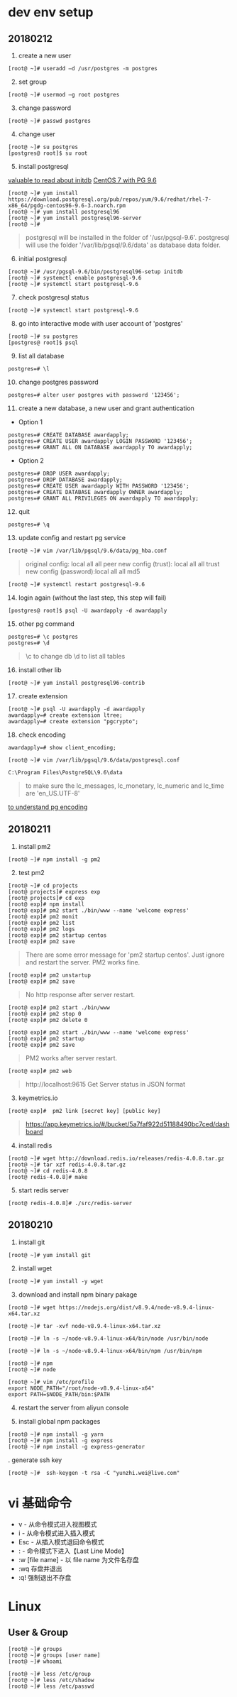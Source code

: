 # dev env setup

## 20180212

1. create a new user

```
[root@ ~]# useradd –d /usr/postgres -m postgres
```

2. set group

```
[root@ ~]# usermod –g root postgres
```

3. change password

```
[root@ ~]# passwd postgres
```

4. change user

```
[root@ ~]# su postgres
[postgres@ root]$ su root
```

5. install postgresql

[valuable to read about initdb](https://www.cnblogs.com/think8848/p/5877076.html)
[CentOS 7 with PG 9.6](http://www.linuxidc.com/Linux/2017-10/147536.htm)

```
[root@ ~]# yum install https://download.postgresql.org/pub/repos/yum/9.6/redhat/rhel-7-x86_64/pgdg-centos96-9.6-3.noarch.rpm
[root@ ~]# yum install postgresql96
[root@ ~]# yum install postgresql96-server
[root@ ~]# 
```

> postgresql will be installed in the folder of '/usr/pgsql-9.6'.
> postgresql will use the folder '/var/lib/pgsql/9.6/data' as database data folder.

6. initial postgresql

```
[root@ ~]# /usr/pgsql-9.6/bin/postgresql96-setup initdb
[root@ ~]# systemctl enable postgresql-9.6
[root@ ~]# systemctl start postgresql-9.6
```

7. check postgresql status

```
[root@ ~]# systemctl start postgresql-9.6
```

8. go into interactive mode with user account of 'postgres'

```
[root@ ~]# su postgres
[postgres@ root]$ psql
```

9. list all database

```
postgres=# \l
```

10. change postgres password

```
postgres=# alter user postgres with password '123456';
```

11. create a new database, a new user and grant authentication

* Option 1

```
postgres=# CREATE DATABASE awardapply;
postgres=# CREATE USER awardapply LOGIN PASSWORD '123456';
postgres=# GRANT ALL ON DATABASE awardapply TO awardapply;
```

* Option 2

```
postgres=# DROP USER awardapply;
postgres=# DROP DATABASE awardapply;
postgres=# CREATE USER awardapply WITH PASSWORD '123456';
postgres=# CREATE DATABASE awardapply OWNER awardapply;
postgres=# GRANT ALL PRIVILEGES ON awardapply TO awardapply;
```

12. quit

```
postgres=# \q
```

13. update config and restart pg service

```
[root@ ~]# vim /var/lib/pgsql/9.6/data/pg_hba.conf
```

> original config: 		local   all             all                                     peer
> new config (trust):   local   all             all                                     trust
> new config (password):local   all             all                                     md5

```
[root@ ~]# systemctl restart postgresql-9.6
```

14. login again (without the last step, this step will fail)

```
[postgres@ root]$ psql -U awardapply -d awardapply
```

15. other pg command

```
postgres=# \c postgres
postgres=# \d
```

> \c to change db
> \d to list all tables

16. install other lib

```
[root@ ~]# yum install postgresql96-contrib
```

17. create extension

```
[root@ ~]# psql -U awardapply -d awardapply
awardapply=# create extension ltree;
awardapply=# create extension "pgcrypto";
```

18. check encoding

```
awardapply=# show client_encoding;
```

```
[root@ ~]# vim /var/lib/pgsql/9.6/data/postgresql.conf
```

```
C:\Program Files\PostgreSQL\9.6\data
```

> to make sure the lc_messages, lc_monetary, lc_numeric and lc_time are 'en_US.UTF-8'

[to understand pg encoding](https://www.cnblogs.com/winkey4986/p/6279243.html)

## 20180211

1. install pm2

```
[root@ ~]# npm install -g pm2
```

2. test pm2

```
[root@ ~]# cd projects
[root@ projects]# express exp
[root@ projects]# cd exp
[root@ exp]# npm install
[root@ exp]# pm2 start ./bin/www --name 'welcome express'
[root@ exp]# pm2 monit
[root@ exp]# pm2 list
[root@ exp]# pm2 logs
[root@ exp]# pm2 startup centos
[root@ exp]# pm2 save
```

> There are some error message for 'pm2 startup centos'.
> Just ignore and restart the server.
> PM2 works fine.

```
[root@ exp]# pm2 unstartup
[root@ exp]# pm2 save
```

> No http response after server restart.


```
[root@ exp]# pm2 start ./bin/www
[root@ exp]# pm2 stop 0
[root@ exp]# pm2 delete 0
```

```
[root@ exp]# pm2 start ./bin/www --name 'welcome express'
[root@ exp]# pm2 startup
[root@ exp]# pm2 save
```

> PM2 works after server restart.


```
[root@ exp]# pm2 web
```

> http://localhost:9615
> Get Server status in JSON format

3. keymetrics.io

```
[root@ exp]#  pm2 link [secret key] [public key]
```

> https://app.keymetrics.io/#/bucket/5a7faf922d51188490bc7ced/dashboard

4. install redis

```
[root@ ~]# wget http://download.redis.io/releases/redis-4.0.8.tar.gz
[root@ ~]# tar xzf redis-4.0.8.tar.gz
[root@ ~]# cd redis-4.0.8
[root@ redis-4.0.8]# make
```

5. start redis server

```
[root@ redis-4.0.8]# ./src/redis-server
```


## 20180210

1. install git

```
[root@ ~]# yum install git
```

2. install wget

```
[root@ ~]# yum install -y wget
```

3. download and install npm binary pakage

```
[root@ ~]# wget https://nodejs.org/dist/v8.9.4/node-v8.9.4-linux-x64.tar.xz

[root@ ~]# tar -xvf node-v8.9.4-linux-x64.tar.xz

[root@ ~]# ln -s ~/node-v8.9.4-linux-x64/bin/node /usr/bin/node

[root@ ~]# ln -s ~/node-v8.9.4-linux-x64/bin/npm /usr/bin/npm

[root@ ~]# npm
[root@ ~]# node

[root@ ~]# vim /etc/profile
export NODE_PATH="/root/node-v8.9.4-linux-x64"
export PATH=$NODE_PATH/bin:$PATH
```

4. restart the server from aliyun console

5. install global npm packages

```
[root@ ~]# npm install -g yarn
[root@ ~]# npm install -g express
[root@ ~]# npm install -g express-generator
```



. generate ssh key

```
[root@ ~]#  ssh-keygen -t rsa -C "yunzhi.wei@live.com"
```


# vi 基础命令

* v - 从命令模式进入视图模式
* i - 从命令模式进入插入模式
* Esc - 从插入模式退回命令模式
* : - 命令模式下进入【Last Line Mode】
* :w [file name] - 以 file name 为文件名存盘
* :wq 存盘并退出
* :q! 强制退出不存盘

# Linux

## User & Group

```
[root@ ~]# groups
[root@ ~]# groups [user name]
[root@ ~]# whoami
```

```
[root@ ~]# less /etc/group
[root@ ~]# less /etc/shadow
[root@ ~]# less /etc/passwd
```

